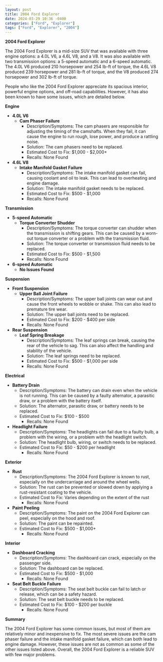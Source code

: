 ```yaml
---
layout: post
title: 2004 Ford Explorer
date: 2024-03-29 10:36 -0400
categories: ["Ford", "Explorer"]
tags: ["Ford", "Explorer", "2004"]
---
```

**2004 Ford Explorer**

The 2004 Ford Explorer is a mid-size SUV that was available with three engine options: a 4.0L V6, a 4.6L V8, and a V8. It was also available with two transmission options: a 5-speed automatic and a 6-speed automatic. The 4.0L V6 produced 210 horsepower and 254 lb-ft of torque, the 4.6L V8 produced 239 horsepower and 281 lb-ft of torque, and the V8 produced 274 horsepower and 302 lb-ft of torque.

People who like the 2004 Ford Explorer appreciate its spacious interior, powerful engine options, and off-road capabilities. However, it has also been known to have some issues, which are detailed below.

**Engine**

* **4.0L V6**
    * **Cam Phaser Failure**
        * Description/Symptoms: The cam phasers are responsible for adjusting the timing of the camshafts. When they fail, it can cause the engine to run rough, lose power, and produce a rattling noise.
        * Solution: The cam phasers need to be replaced.
        * Estimated Cost to Fix: $1,000 - $2,000+
        * Recalls: None Found
* **4.6L V8**
    * **Intake Manifold Gasket Failure**
        * Description/Symptoms: The intake manifold gasket can fail, causing coolant and oil to leak. This can lead to overheating and engine damage.
        * Solution: The intake manifold gasket needs to be replaced.
        * Estimated Cost to Fix: $500 - $1,000
        * Recalls: None Found

**Transmission**

* **5-speed Automatic**
    * **Torque Converter Shudder**
        * Description/Symptoms: The torque converter can shudder when the transmission is shifting gears. This can be caused by a worn-out torque converter or a problem with the transmission fluid.
        * Solution: The torque converter or transmission fluid needs to be replaced.
        * Estimated Cost to Fix: $500 - $1,500
        * Recalls: None Found
* **6-speed Automatic**
    * **No Issues Found**

**Suspension**

* **Front Suspension**
    * **Upper Ball Joint Failure**
        * Description/Symptoms: The upper ball joints can wear out and cause the front wheels to wobble or shake. This can also lead to premature tire wear.
        * Solution: The upper ball joints need to be replaced.
        * Estimated Cost to Fix: $200 - $400 per side
        * Recalls: None Found
* **Rear Suspension**
    * **Leaf Spring Breakage**
        * Description/Symptoms: The leaf springs can break, causing the rear of the vehicle to sag. This can also affect the handling and stability of the vehicle.
        * Solution: The leaf springs need to be replaced.
        * Estimated Cost to Fix: $500 - $1,000 per side
        * Recalls: None Found

**Electrical**

* **Battery Drain**
    * Description/Symptoms: The battery can drain even when the vehicle is not running. This can be caused by a faulty alternator, a parasitic draw, or a problem with the battery itself.
    * Solution: The alternator, parasitic draw, or battery needs to be replaced.
    * Estimated Cost to Fix: $100 - $500
        * Recalls: None Found
* **Headlight Failure**
    * Description/Symptoms: The headlights can fail due to a faulty bulb, a problem with the wiring, or a problem with the headlight switch.
    * Solution: The headlight bulb, wiring, or switch needs to be replaced.
    * Estimated Cost to Fix: $50 - $200 per headlight
        * Recalls: None Found

**Exterior**

* **Rust**
    * Description/Symptoms: The 2004 Ford Explorer is known to rust, especially on the undercarriage and around the wheel wells.
    * Solution: The rust can be prevented or slowed down by applying a rust-resistant coating to the vehicle.
    * Estimated Cost to Fix: Varies depending on the extent of the rust
        * Recalls: None Found
* **Paint Peeling**
    * Description/Symptoms: The paint on the 2004 Ford Explorer can peel, especially on the hood and roof.
    * Solution: The paint can be repainted.
    * Estimated Cost to Fix: $500 - $1,000+
        * Recalls: None Found

**Interior**

* **Dashboard Cracking**
    * Description/Symptoms: The dashboard can crack, especially on the passenger side.
    * Solution: The dashboard can be replaced.
    * Estimated Cost to Fix: $500 - $1,000
        * Recalls: None Found
* **Seat Belt Buckle Failure**
    * Description/Symptoms: The seat belt buckle can fail to latch or release, which can be a safety hazard.
    * Solution: The seat belt buckle needs to be replaced.
    * Estimated Cost to Fix: $100 - $200 per buckle
        * Recalls: None Found

**Summary**

The 2004 Ford Explorer has some common issues, but most of them are relatively minor and inexpensive to fix. The most severe issues are the cam phaser failure and the intake manifold gasket failure, which can both lead to engine damage. However, these issues are not as common as some of the other issues listed above. Overall, the 2004 Ford Explorer is a reliable SUV with few major problems.
